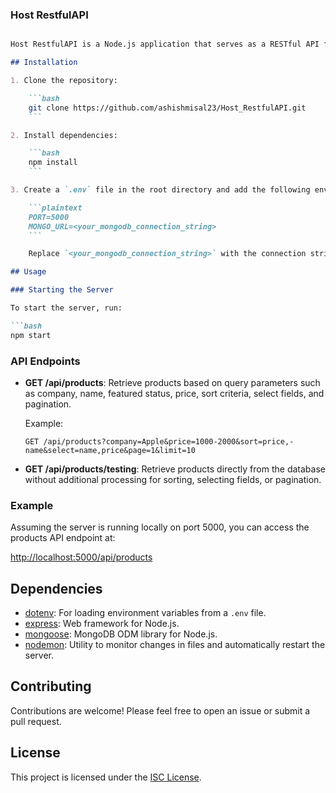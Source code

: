 ### Host RestfulAPI
```markdown

Host RestfulAPI is a Node.js application that serves as a RESTful API for managing products. It allows users to retrieve products based on various query parameters such as company, name, featured status, price, and more.

## Installation

1. Clone the repository:

    ```bash
    git clone https://github.com/ashishmisal23/Host_RestfulAPI.git
    ```

2. Install dependencies:

    ```bash
    npm install
    ```

3. Create a `.env` file in the root directory and add the following environment variables:

    ```plaintext
    PORT=5000
    MONGO_URL=<your_mongodb_connection_string>
    ```

    Replace `<your_mongodb_connection_string>` with the connection string for your MongoDB database.

## Usage

### Starting the Server

To start the server, run:

```bash
npm start
```

### API Endpoints

- **GET /api/products**: Retrieve products based on query parameters such as company, name, featured status, price, sort criteria, select fields, and pagination.

    Example:

    ```
    GET /api/products?company=Apple&price=1000-2000&sort=price,-name&select=name,price&page=1&limit=10
    ```

- **GET /api/products/testing**: Retrieve products directly from the database without additional processing for sorting, selecting fields, or pagination.

### Example

Assuming the server is running locally on port 5000, you can access the products API endpoint at:

[http://localhost:5000/api/products](http://localhost:5000/api/products)

## Dependencies

- [dotenv](https://www.npmjs.com/package/dotenv): For loading environment variables from a `.env` file.
- [express](https://www.npmjs.com/package/express): Web framework for Node.js.
- [mongoose](https://www.npmjs.com/package/mongoose): MongoDB ODM library for Node.js.
- [nodemon](https://www.npmjs.com/package/nodemon): Utility to monitor changes in files and automatically restart the server.

## Contributing

Contributions are welcome! Please feel free to open an issue or submit a pull request.

## License

This project is licensed under the [ISC License](LICENSE).
```
